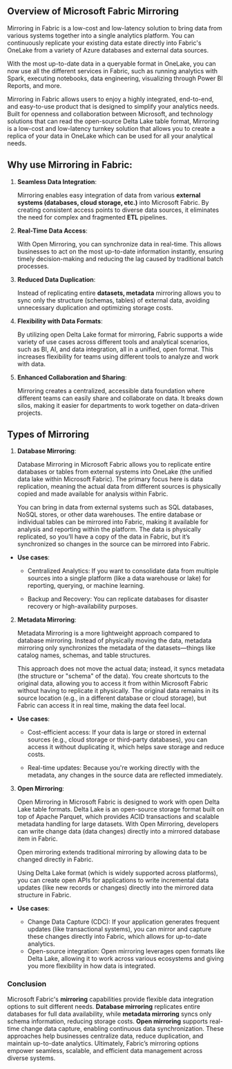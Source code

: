 ## Overview of Microsoft Fabric Mirroring

Mirroring in Fabric is a low-cost and low-latency solution to bring data from various systems together into a single analytics platform. You can continuously replicate your existing data estate directly into Fabric's OneLake from a variety of Azure databases and external data sources.

With the most up-to-date data in a queryable format in OneLake, you can now use all the different services in Fabric, such as running analytics with Spark, executing notebooks, data engineering, visualizing through Power BI Reports, and more.

Mirroring in Fabric allows users to enjoy a highly integrated, end-to-end, and easy-to-use product that is designed to simplify your analytics needs. Built for openness and collaboration between Microsoft, and technology solutions that can read the open-source Delta Lake table format, Mirroring is a low-cost and low-latency turnkey solution that allows you to create a replica of your data in OneLake which can be used for all your analytical needs.

## Why use Mirroring in Fabric:

1. **Seamless Data Integration**:

    Mirroring enables easy integration of data from various **external systems (databases, cloud storage, etc.)** into Microsoft Fabric. By creating consistent access points to diverse data sources, it eliminates the need for complex and fragmented **ETL** pipelines.

2. **Real-Time Data Access**:

    With Open Mirroring, you can synchronize data in real-time. This allows businesses to act on the most up-to-date information instantly, ensuring timely decision-making and reducing the lag caused by traditional batch processes.

3. **Reduced Data Duplication**:

    Instead of replicating entire **datasets, metadata** mirroring allows you to sync only the structure (schemas, tables) of external data, avoiding unnecessary duplication and optimizing storage costs.

4. **Flexibility with Data Formats**:

    By utilizing open Delta Lake format for mirroring, Fabric supports a wide variety of use cases across different tools and analytical scenarios, such as BI, AI, and data integration, all in a unified, open format. This increases flexibility for teams using different tools to analyze and work with data.

5. **Enhanced Collaboration and Sharing**:

    Mirroring creates a centralized, accessible data foundation where different teams can easily share and collaborate on data. It breaks down silos, making it easier for departments to work together on data-driven projects.


## Types of Mirroring 

1. **Database Mirroring**:

    Database Mirroring in Microsoft Fabric allows you to replicate entire databases or tables from external systems into OneLake (the unified data lake within Microsoft Fabric). The primary focus here is data replication, meaning the actual data from different sources is physically copied and made available for analysis within Fabric.

    You can bring in data from external systems such as SQL databases, NoSQL stores, or other data warehouses.
    The entire database or individual tables can be mirrored into Fabric, making it available for analysis and reporting within the platform.
    The data is physically replicated, so you’ll have a copy of the data in Fabric, but it’s synchronized so changes in the source can be mirrored into Fabric.

- **Use cases**:

    - Centralized Analytics: If you want to consolidate data from multiple sources into a single platform (like a data warehouse or lake) for reporting, querying, or machine learning.

    - Backup and Recovery: You can replicate databases for disaster recovery or high-availability purposes.


2. **Metadata Mirroring**:

    Metadata Mirroring is a more lightweight approach compared to database mirroring. Instead of physically moving the data, metadata mirroring only synchronizes the metadata of the datasets—things like catalog names, schemas, and table structures.

    This approach does not move the actual data; instead, it syncs metadata (the structure or "schema" of the data).
    You create shortcuts to the original data, allowing you to access it from within Microsoft Fabric without having to replicate it physically.
    The original data remains in its source location (e.g., in a different database or cloud storage), but Fabric can access it in real time, making the data feel local.

 - **Use cases**:

    - Cost-efficient access: If your data is large or stored in external sources (e.g., cloud storage or third-party databases), you can access it without duplicating it, which helps save storage and reduce costs.

    - Real-time updates: Because you're working directly with the metadata, any changes in the source data are reflected immediately.

3. **Open Mirroring**:
   
      Open Mirroring in Microsoft Fabric is designed to work with open Delta Lake table formats. Delta Lake is an open-source storage format built on top of Apache Parquet, which provides ACID transactions and scalable metadata handling for large datasets. With Open Mirroring, developers can write change data (data changes) directly into a mirrored database item in Fabric.

    Open mirroring extends traditional mirroring by allowing data to be changed directly in Fabric.

    Using Delta Lake format (which is widely supported across platforms), you can create open APIs for applications to write incremental data updates (like new records or changes) directly into the mirrored data structure in Fabric.

- **Use cases**:

    - Change Data Capture (CDC): If your application generates frequent updates (like transactional systems), you can mirror and capture these changes directly into Fabric, which allows for up-to-date analytics.
    - Open-source integration: Open mirroring leverages open formats like Delta Lake, allowing it to work across various ecosystems and giving you more flexibility in how data is integrated.


### Conclusion  

Microsoft Fabric's **mirroring** capabilities provide flexible data integration options to suit different needs. **Database mirroring** replicates entire databases for full data availability, while **metadata mirroring** syncs only schema information, reducing storage costs. **Open mirroring** supports real-time change data capture, enabling continuous data synchronization. These approaches help businesses centralize data, reduce duplication, and maintain up-to-date analytics. Ultimately, Fabric’s mirroring options empower seamless, scalable, and efficient data management across diverse systems.
